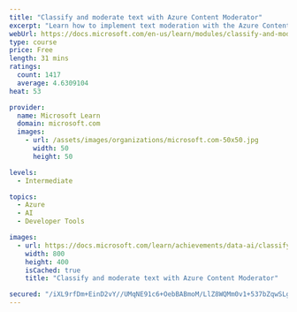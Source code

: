 ```yaml
---
title: "Classify and moderate text with Azure Content Moderator"
excerpt: "Learn how to implement text moderation with the Azure Content Moderator service."
webUrl: https://docs.microsoft.com/en-us/learn/modules/classify-and-moderate-text-with-azure-content-moderator/
type: course
price: Free
length: 31 mins
ratings:
  count: 1417
  average: 4.6309104
heat: 53

provider:
  name: Microsoft Learn
  domain: microsoft.com
  images:
    - url: /assets/images/organizations/microsoft.com-50x50.jpg
      width: 50
      height: 50

levels:
  - Intermediate

topics:
  - Azure
  - AI
  - Developer Tools

images:
  - url: https://docs.microsoft.com/learn/achievements/data-ai/classify-and-moderate-text-with-azure-content-moderator-social.png
    width: 800
    height: 400
    isCached: true
    title: "Classify and moderate text with Azure Content Moderator"

secured: "/iXL9rfDm+EinD2vY//UMqNE91c6+OebBABmoM/LlZ8WQMm0v1+537bZqwSLgzyfElX2RBVBs8nuWTA1mbGgF6ZF32nED/Ph7W8Jaagb2RopUl6OIok1b2GMdX4q7N4su3PgmpC9nWneHlVZxg/kmhCgv4+03qD8DJSw7jvnyL9fFf4NoKgApVc9CBpFiYVl/pxA5AjExHxAK0I9/DZPq96CB0y1BzqDywU7xCnHE+oOCitMrPvWtOH5b5rP6y9E1sd5x1Fco0C62wPXxkEqpgP56Keyg2gkSJW53xFsnsalUhBC6FEfmgxyyOB1YXJvOJH5/MhLCzBjHJi4vsSIbnZW1y2OPWh6hsLPZ5HrBfjxpsZs5BRZ8mx9ZqzIvksMn6UpKlnpPQtb4axSE1JncQ==;EZQlSKtBXSqZ69TC1I38vg=="
---
```


